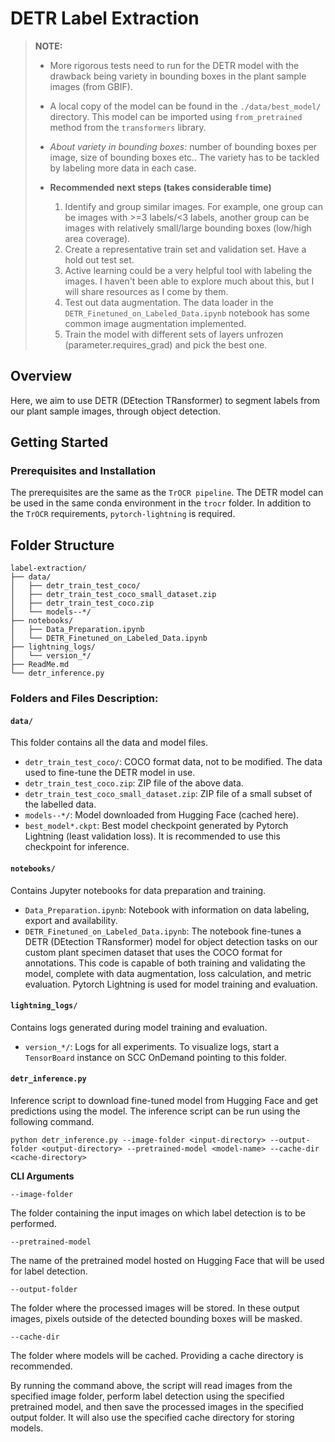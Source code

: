 # DETR Label Extraction

> **NOTE:**
> * More rigorous tests need to run for the DETR model with the drawback being variety in bounding boxes in the plant sample images (from GBIF).
> * A local copy of the model can be found in the `./data/best_model/` directory. This model can be imported using `from_pretrained` method from the `transformers` library.
> * *About variety in bounding boxes:* number of bounding boxes per image, size of bounding boxes etc.. The variety has to be tackled by labeling more data in each case.
>
> * **Recommended next steps (takes considerable time)**
>   1. Identify and group similar images. For example, one group can be images with >=3 labels/<3 labels, another group can be images with relatively small/large bounding boxes (low/high area coverage).
>   2. Create a representative train set and validation set. Have a hold out test set.
>   3. Active learning could be a very helpful tool with labeling the images. I haven't been able to explore much about this, but I will share resources as I come by them.
>   4. Test out data augmentation. The data loader in the `DETR_Finetuned_on_Labeled_Data.ipynb` notebook has some common image augmentation implemented.
>   5. Train the model with different sets of layers unfrozen (parameter.requires_grad) and pick the best one.

## Overview
Here, we aim to use DETR (DEtection TRansformer) to segment labels from our plant sample images, through object detection.

## Getting Started

### Prerequisites and Installation
The prerequisites are the same as the `TrOCR pipeline`. The DETR model can be used in the same conda environment in the `trocr` folder. In addition to the `TrOCR` requirements, `pytorch-lightning` is required.


## Folder Structure
```
label-extraction/
├── data/                       
│   ├── detr_train_test_coco/
│   ├── detr_train_test_coco_small_dataset.zip
│   ├── detr_train_test_coco.zip
│   └── models--*/            
├── notebooks/
│   ├── Data_Preparation.ipynb 
│   └── DETR_Finetuned_on_Labeled_Data.ipynb
├── lightning_logs/                                  
│   └── version_*/          
├── ReadMe.md                   
└── detr_inference.py                     
```

### Folders and Files Description:

#### `data/`
This folder contains all the data and model files.
- `detr_train_test_coco/`: COCO format data, not to be modified. The data used to fine-tune the DETR model in use.
- `detr_train_test_coco.zip`: ZIP file of the above data.
- `detr_train_test_coco_small_dataset.zip`: ZIP file of a small subset of the labelled data.
- `models--*/`: Model downloaded from Hugging Face (cached here).
- `best_model*.ckpt`: Best model checkpoint generated by Pytorch Lightning (least validation loss). It is recommended to use this checkpoint for inference.

#### `notebooks/`
Contains Jupyter notebooks for data preparation and training.
- `Data_Preparation.ipynb`: Notebook with information on data labeling, export and availability.
- `DETR_Finetuned_on_Labeled_Data.ipynb`: The notebook fine-tunes a DETR (DEtection TRansformer) model for object detection tasks on our custom plant specimen dataset that uses the COCO format for annotations. This code is capable of both training and validating the model, complete with data augmentation, loss calculation, and metric evaluation. Pytorch Lightning is used for model training and evaluation.

#### `lightning_logs/`
Contains logs generated during model training and evaluation.
- `version_*/`: Logs for all experiments. To visualize logs, start a `TensorBoard` instance on SCC OnDemand pointing to this folder.

#### `detr_inference.py`
Inference script to download fine-tuned model from Hugging Face and get predictions using the model. The inference script can be run using the following command. 
```
python detr_inference.py --image-folder <input-directory> --output-folder <output-directory> --pretrained-model <model-name> --cache-dir <cache-directory>
```
**CLI Arguments**

`--image-folder`

The folder containing the input images on which label detection is to be performed.

`--pretrained-model`

 The name of the pretrained model hosted on Hugging Face that will be used for label detection.

`--output-folder`

The folder where the processed images will be stored. In these output images, pixels outside of the detected bounding boxes will be masked.

`--cache-dir`

The folder where models will be cached. Providing a cache directory is recommended.

By running the command above, the script will read images from the specified image folder, perform label detection using the specified pretrained model, and then save the processed images in the specified output folder. It will also use the specified cache directory for storing models.
